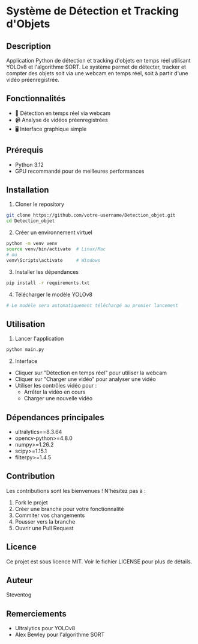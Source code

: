 # Système de Détection et Tracking d'Objets

## Description
Application Python de détection et tracking d'objets en temps réel utilisant YOLOv8 et l'algorithme SORT. Le système permet de détecter, tracker et compter des objets soit via une webcam en temps réel, soit à partir d'une vidéo préenregistrée.

## Fonctionnalités
- 🎥 Détection en temps réel via webcam
- 📹 Analyse de vidéos préenregistrées
- 🖥️ Interface graphique simple

## Prérequis
- Python 3.12
- GPU recommandé pour de meilleures performances

## Installation

1. Cloner le repository
```bash
git clone https://github.com/votre-username/Detection_objet.git
cd Detection_objet
```

2. Créer un environnement virtuel
```bash
python -m venv venv
source venv/bin/activate  # Linux/Mac
# ou
venv\Scripts\activate     # Windows
```

3. Installer les dépendances
```bash
pip install -r requirements.txt
```

4. Télécharger le modèle YOLOv8
```bash
# Le modèle sera automatiquement téléchargé au premier lancement
```

## Utilisation

1. Lancer l'application
```bash
python main.py
```

2. Interface
- Cliquer sur "Détection en temps réel" pour utiliser la webcam
- Cliquer sur "Charger une vidéo" pour analyser une vidéo
- Utiliser les contrôles vidéo pour :
  * Arrêter la vidéo en cours
  * Charger une nouvelle vidéo


## Dépendances principales
- ultralytics==8.3.64
- opencv-python>=4.8.0
- numpy>=1.26.2
- scipy>=1.15.1
- filterpy>=1.4.5

## Contribution
Les contributions sont les bienvenues ! N'hésitez pas à :
1. Fork le projet
2. Créer une branche pour votre fonctionnalité
3. Commiter vos changements
4. Pousser vers la branche
5. Ouvrir une Pull Request

## Licence
Ce projet est sous licence MIT. Voir le fichier LICENSE pour plus de détails.

## Auteur
Steventog

## Remerciements
- Ultralytics pour YOLOv8
- Alex Bewley pour l'algorithme SORT
